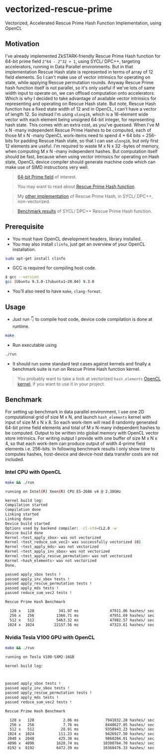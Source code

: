 # vectorized-rescue-prime
Vectorized, Accelerated Rescue Prime Hash Function Implementation, using OpenCL

## Motivation

I've already implemented ZkSTARK-friendly Rescue Prime Hash function for 64-bit prime field `2^64 - 2^32 + 1`, using SYCL/ DPC++, targeting accelerators, running in Data Parallel environments. But in that implementation Rescue Hash state is represented in terms of array of 12 field elements. So I can't make use of vector intrinsics for operating on state, while applying Rescue permutation rounds. Anyway Rescue Prime hash function itself is not parallel, so it's only useful if we've lots of same width input to operate on, we can offload computation onto accelerators. Which is why I decided to take advantage of available vector intrinsics for representing and operating on Rescue Hash state. But note, Rescue Hash function has a fixed state width of 12 and in OpenCL, I can't have a vector of length 12. So instead I'm using `ulong16`, which is a 16-element wide vector with each element being unsigned 64-bit integer, for representing hash state. This comes with an extra cost, as you've guessed. When I've M x N -many independent Rescue Prime Hashes to be computed, each of those M x N -many OpenCL work-items need to spend 4 * 64 bits = 256-bits for padding Rescue Hash state, so that I can use `ulong16`, but only first 12 elements are useful. I'm required to waste M x N x 32 -bytes of memory, when computing M x N -many independent hashes. But computation itself should be fast, because when using vector intrinsics for operating on Hash state, OpenCL device compiler should generate machine code which can make use of SIMD instructions very well. 

> [64-bit Prime field](https://github.com/itzmeanjan/ff-gpu/blob/2c78ddf2cf4ff2d1b678e811761d0f06a4c42f73/include/ff_p.hpp#L4-L7) of interest.

> You may want to read about [Rescue Prime Hash function](https://eprint.iacr.org/2020/1143.pdf).

> My [other implementation](https://github.com/itzmeanjan/ff-gpu/blob/9c57cb13e4b2d96a084da96d558fe3d4707bfcb7/rescue_prime.cpp) of Rescue Prime Hash, in SYCL/ DPC++, non-vectorized.

> [Benchmark results](https://github.com/itzmeanjan/ff-gpu/blob/a0a4ae7e945a4d27f615e1e00a8625566d56159a/benchmarks/rescue_prime.md) of SYCL/ DPC++ Rescue Prime Hash function.

## Prerequisite 

- You must have OpenCL development headers, library installed. 
- You may also install `clinfo`, just get an overview of your OpenCL installation.

```bash
sudo apt-get install clinfo
```

- GCC is required for compiling host code.

```bash
$ gcc --version
gcc (Ubuntu 9.3.0-17ubuntu1~20.04) 9.3.0
```

- You'll also need to have `make`, `clang-format`.

## Usage

- Just run 👇 to compile host code, device code compilation is done at runtime.

```bash
make
```

- Run executable using 

```bash
./run
```

- It should run some standard test cases against kernels and finally a benchmark suite is run on Rescue Prime Hash function kernel.

> You probably want to take a look at vectorized `hash_elements` [OpenCL kernel](https://github.com/itzmeanjan/vectorized-rescue-prime/blob/fa5ec366d5955f08f3e5734b33bde842cfd570c6/kernel.cl#L320-L376), if you want to use it in your project.

## Benchmark

For setting up benchmark in data parallel environment, I use one 2D computational grid of size M x N, and launch `hash_elements` kernel with input of size M x N x 8. So each work-item will read 8 randomly generated 64-bit prime field elements and total of M x N-many independent hashes to be computed. Output to be written into global memory with OpenCL vector store intrinsics. For writing output I provide with one buffer of size M x N x 4, so that each work-item can produce output of width 4-prime field elements i.e. 256-bits. In following benchmark results I only show time to computes hashes, host-device and device-host data transfer costs are not included.

### Intel CPU with OpenCL

```bash
make && ./run
```

```bash
running on Intel(R) Xeon(R) CPU E5-2686 v4 @ 2.30GHz

kernel build log:
Compilation started
Compilation done
Linking started
Linking done
Device build started
Options used by backend compiler: -cl-std=CL2.0 -w
Device build done
Kernel <test_apply_sbox> was not vectorized
Kernel <test_reduce_sum_vec2> was successfully vectorized (8)
Kernel <test_apply_mds> was not vectorized
Kernel <test_apply_inv_sbox> was not vectorized
Kernel <test_apply_rescue_permutation> was not vectorized
Kernel <hash_elements> was not vectorized
Done.

passed apply_sbox tests !
passed apply_inv_sbox tests !
passed apply_rescue_permutation tests !
passed apply_mds tests !
passed reduce_sum_vec2 tests !

Rescue Prime Hash Benchmark

  128 x   128		    341.97 ms		       47911.06 hashes/ sec
  256 x   256		   1366.71 ms		       47951.69 hashes/ sec
  512 x   512		   5463.32 ms		       47982.57 hashes/ sec
 1024 x  1024		  22157.56 ms		       47323.61 hashes/ sec
```

### Nvidia Tesla V100 GPU with OpenCL

```bash
make && ./run
```

```bash
running on Tesla V100-SXM2-16GB

kernel build log:



passed apply_sbox tests !
passed apply_inv_sbox tests !
passed apply_rescue_permutation tests !
passed apply_mds tests !
passed reduce_sum_vec2 tests !

Rescue Prime Hash Benchmark

  128 x   128		      2.06 ms		     7941832.28 hashes/ sec
  256 x   256		      7.76 ms		     8448627.05 hashes/ sec
  512 x   512		     28.01 ms		     9358943.23 hashes/ sec
 1024 x  1024		    111.23 ms		     9426927.50 hashes/ sec
 2048 x  2048		    425.38 ms		     9860204.01 hashes/ sec
 4096 x  4096		   1628.74 ms		    10300764.70 hashes/ sec
 8192 x  8192		   6472.39 ms		    10368476.33 hashes/ sec
```
